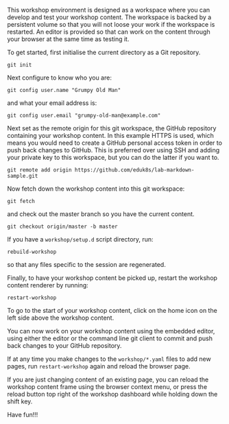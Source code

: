 This workshop environment is designed as a workspace where you can develop and test your workshop content. The workspace is backed by a persistent volume so that you will not loose your work if the workspace is restarted. An editor is provided so that can work on the content through your browser at the same time as testing it.

To get started, first initialise the current directory as a Git repository.

```execute
git init
```

Next configure to know who you are:

```copy-and-edit
git config user.name "Grumpy Old Man"
```

and what your email address is:

```copy-and-edit
git config user.email "grumpy-old-man@example.com"
```

Next set as the remote origin for this git workspace, the GitHub repository containing your workshop content. In this example HTTPS is used, which means you would need to create a GitHub personal access token in order to push back changes to GitHub. This is preferred over using SSH and adding your private key to this workspace, but you can do the latter if you want to.

```copy-and-edit
git remote add origin https://github.com/eduk8s/lab-markdown-sample.git
```

Now fetch down the workshop content into this git workspace:

```execute
git fetch
```

and check out the master branch so you have the current content.

```execute
git checkout origin/master -b master
```

If you have a ``workshop/setup.d`` script directory, run:

```execute
rebuild-workshop
```

so that any files specific to the session are regenerated.

Finally, to have your workshop content be picked up, restart the workshop content renderer by running:

```execute
restart-workshop
```

To go to the start of your workshop content, click on the home icon on the left side above the workshop content.

You can now work on your workshop content using the embedded editor, using either the editor or the command line git client to commit and push back changes to your GitHub repository.

If at any time you make changes to the ``workshop/*.yaml`` files to add new pages, run ``restart-workshop`` again and reload the browser page.

If you are just changing content of an existing page, you can reload the workshop content frame using the browser context menu, or press the <span class="fas fa-sync-alt"></span> reload button top right of the workshop dashboard while holding down the shift key.

Have fun!!!
